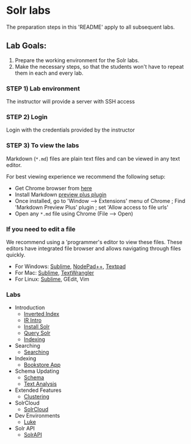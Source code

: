 # Solr labs

The preparation steps in this 'README' apply to all subsequent labs.

## Lab Goals:

1. Prepare the working environment for the Solr labs.
2. Make the necessary steps, so that the students won't have to repeat them in each and every lab.

### STEP 1) Lab environment

The instructor will provide a server with SSH access

### STEP 2) Login 

Login with the credentials provided by the instructor

### STEP 3) To view the labs 

Markdown (`*.md`) files are plain text files and can be viewed in any text editor.

For best viewing experience we recommend the following setup:

* Get Chrome browser from [here](https://www.google.com/chrome/browser/desktop/)
* Install Markdown [preview plus plugin](https://chrome.google.com/webstore/detail/markdown-preview-plus/febilkbfcbhebfnokafefeacimjdckgl?hl=en-US)
* Once installed, go to 'Window --> Extensions' menu of Chrome ;   Find 'Markdown Preview Plus' plugin ;  set 'Allow access to file urls'
* Open any `*.md` file using Chrome (File --> Open)

### If you need to edit a file

We recommend using a 'programmer's editor to view these files. These editors have integrated file browser and allows navigating through files quickly.

* For Windows: [Sublime](http://www.sublimetext.com/), [NodePad++](http://notepad-plus-plus.org/), [Textpad](http://www.textpad.com/)
* For Mac: [Sublime](http://www.sublimetext.com/),  [TextWrangler](http://www.barebones.com/products/textwrangler/)
* For Linux: [Sublime](http://www.sublimetext.com/), GEdit, Vim


### Labs

* Introduction
  - [Inverted Index](./inverted-index/README.md)
  - [IR Intro](./IR/README.md)
  - [Install Solr](./intro/1-install.md)
  - [Query Solr](./intro/2-query.md)
  - [Indexing](./indexing/README.md)
* Searching
  - [Searching](./searching/README.md)
* Indexing
  - [Bookstore App](./bookstore/README.md)
* Schema Updating
  - [Schema](./schema/README.md)
  - [Text Analysis](./textanalysis/README.mD)
* Extended Features
  - [Clustering](./clustering/README.md)
* SolrCloud
  - [SolrCloud](./solrcloud/README.md)
* Dev Environments
  - [Luke](./luke/README.md)
* Solr API
  - [SolrAPI](./solrapi/README.md)
